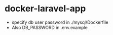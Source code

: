 # docker-laravel-app
- specify db user password in ./mysql/Dockerfile
- Also DB_PASSWORD in .env.example
